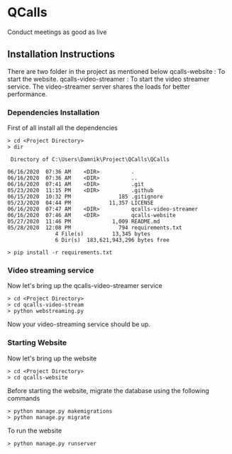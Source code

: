 
# QCalls
Conduct meetings as good as live <br>

## Installation Instructions
There are two folder in the project as mentioned below
qcalls-website : To start the website.
qcalls-video-streamer : To start the video streamer service. The video-streamer server shares the loads for better performance.

### Dependencies Installation
First of all install all the dependencies
```
> cd <Project Directory>
> dir

 Directory of C:\Users\Damnik\Project\QCalls\QCalls

06/16/2020  07:36 AM    <DIR>          .
06/16/2020  07:36 AM    <DIR>          ..
06/16/2020  07:41 AM    <DIR>          .git
05/23/2020  11:15 PM    <DIR>          .github
06/15/2020  10:32 PM               185 .gitignore
05/23/2020  04:44 PM            11,357 LICENSE
06/16/2020  07:47 AM    <DIR>          qcalls-video-streamer
06/16/2020  07:46 AM    <DIR>          qcalls-website
05/27/2020  11:46 PM             1,009 README.md
05/28/2020  12:08 PM               794 requirements.txt
               4 File(s)         13,345 bytes
               6 Dir(s)  183,621,943,296 bytes free

> pip install -r requirements.txt
```

### Video streaming service
Now let's bring up the qcalls-video-streamer service
```
> cd <Project Directory>
> cd qcalls-video-stream
> python webstreaming.py
```
Now your video-streaming service should be up.

### Starting Website 
Now let's bring up the website
```
> cd <Project Directory>
> cd qcalls-website
```

Before starting the website, migrate the database using the following commands

```
> python manage.py makemigrations
> python manage.py migrate
```

To run the website
```
> python manage.py runserver
```
